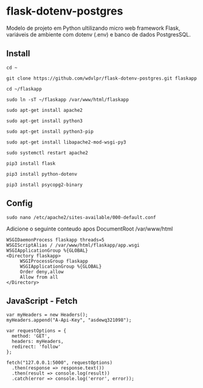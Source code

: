 # flask-dotenv-postgres

Modelo de projeto em Python ultilizando micro web framework Flask, variáveis de ambiente com dotenv (.env) e banco de dados PostgresSQL.

## Install

```cd ~```

```git clone https://github.com/wdvlpr/flask-dotenv-postgres.git flaskapp```

```cd ~/flaskapp```

```sudo ln -sT ~/flaskapp /var/www/html/flaskapp```

```sudo apt-get install apache2```

```sudo apt-get install python3```

```sudo apt-get install python3-pip```

```sudo apt-get install libapache2-mod-wsgi-py3```

```sudo systemctl restart apache2```

```pip3 install flask```

```pip3 install python-dotenv```

```pip3 install psycopg2-binary```

## Config

```sudo nano /etc/apache2/sites-available/000-default.conf```

Adicione o seguinte conteudo apos DocumentRoot /var/www/html

````
WSGIDaemonProcess flaskapp threads=5
WSGIScriptAlias / /var/www/html/flaskapp/app.wsgi
WSGIApplicationGroup %{GLOBAL}
<Directory flaskapp>
	 WSGIProcessGroup flaskapp
	 WSGIApplicationGroup %{GLOBAL}
	 Order deny,allow
	 Allow from all
</Directory>
````

## JavaScript - Fetch

````
var myHeaders = new Headers();
myHeaders.append("A-Api-Key", "asdewq321098");

var requestOptions = {
  method: 'GET',
  headers: myHeaders,
  redirect: 'follow'
};

fetch("127.0.0.1:5000", requestOptions)
  .then(response => response.text())
  .then(result => console.log(result))
  .catch(error => console.log('error', error));
````